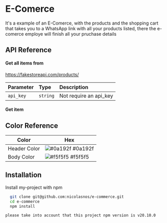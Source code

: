 
# E-Comerce

It's a example of an E-Comerce, with the products and the shopping cart that takes you to a WhatsApp link with all your products listed, there the e-comerce employe will finish all your pruchase details


## API Reference

#### Get all items from
https://fakestoreapi.com/products/

| Parameter | Type     | Description                |
| :-------- | :------- | :------------------------- |
| `api_key` | `string` | Not require an api_key |

#### Get item


## Color Reference

| Color             | Hex                                                                |
| ----------------- | ------------------------------------------------------------------ |
| Header Color | ![#0a192f](https://via.placeholder.com/10/0a192f?text=+) #0a192f |
| Body Color | ![#f5f5f5](https://via.placeholder.com/10/f5f5f5?text=+) #f5f5f5 


## Installation

Install my-project with npm

```bash
  git clone git@github.com:nicolasnos/e-commerce.git
  cd e-commerce
  npm install

please take into account that this project npm version is v20.10.0